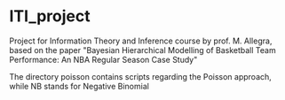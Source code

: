 # ITI_project
Project for Information Theory and Inference course by prof. M. Allegra, based on the paper "Bayesian Hierarchical Modelling of Basketball Team Performance: An NBA Regular Season Case Study"

The directory poisson contains scripts regarding the Poisson approach, while NB stands for Negative Binomial
